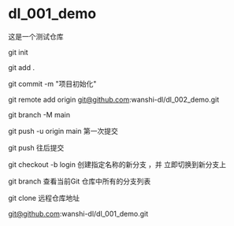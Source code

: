 # dl_001_demo
这是一个测试仓库

git init

git add .

git commit -m "项目初始化"

git remote add origin git@github.com:wanshi-dl/dl_002_demo.git

git branch -M main

git push -u origin main
第一次提交

git push
往后提交

git checkout -b login
创建指定名称的新分支 ，并 立即切换到新分支上

git branch
查看当前Git 仓库中所有的分支列表

git clone 远程仓库地址

git@github.com:wanshi-dl/dl_001_demo.git
